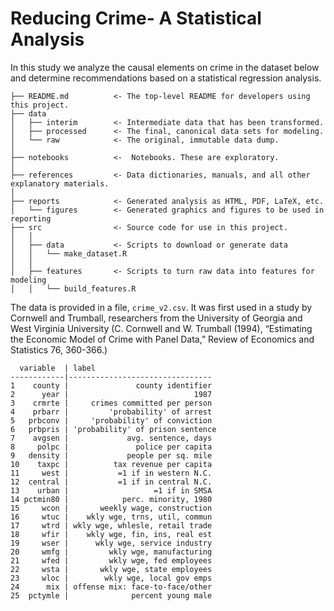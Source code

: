 Reducing Crime- A Statistical Analysis
================ 

In this study we analyze the causal elements on crime in the dataset below and determine recommendations based on a statistical regression analysis.

    ├── README.md          <- The top-level README for developers using this project.
    ├── data
    │   ├── interim        <- Intermediate data that has been transformed.
    │   ├── processed      <- The final, canonical data sets for modeling.
    │   └── raw            <- The original, immutable data dump.
    │
    ├── notebooks          <-  Notebooks. These are exploratory. 
    │
    ├── references         <- Data dictionaries, manuals, and all other explanatory materials.
    │
    ├── reports            <- Generated analysis as HTML, PDF, LaTeX, etc.
    │   └── figures        <- Generated graphics and figures to be used in reporting
    ├── src                <- Source code for use in this project.
    │   │
    │   ├── data           <- Scripts to download or generate data
    │   │   └── make_dataset.R
    │   │
    │   ├── features       <- Scripts to turn raw data into features for modeling
    │   │   └── build_features.R


The data is provided in a file, `crime_v2.csv`. It was first used in a
study by Cornwell and Trumball, researchers from the University of
Georgia and West Virginia University (C. Cornwell and W. Trumball
(1994), “Estimating the Economic Model of Crime with Panel Data,” Review
of Economics and Statistics 76, 360-366.)


``` 
  variable  | label
------------|--------------------------------
1    county |               county identifier
2      year |                            1987
3    crmrte |     crimes committed per person
4    prbarr |         'probability' of arrest
5   prbconv |     'probability' of conviction
6   prbpris | 'probability' of prison sentence
7    avgsen |             avg. sentence, days
8     polpc |               police per capita
9   density |             people per sq. mile
10    taxpc |          tax revenue per capita
11     west |           =1 if in western N.C.
12  central |           =1 if in central N.C.
13    urban |                   =1 if in SMSA
14 pctmin80 |            perc. minority, 1980
15     wcon |       weekly wage, construction
16     wtuc |    wkly wge, trns, util, commun
17     wtrd | wkly wge, whlesle, retail trade
18     wfir |    wkly wge, fin, ins, real est
19     wser |      wkly wge, service industry
20     wmfg |         wkly wge, manufacturing
21     wfed |         wkly wge, fed employees
22     wsta |       wkly wge, state employees
23     wloc |        wkly wge, local gov emps
24      mix | offense mix: face-to-face/other
25  pctymle |              percent young male
```

